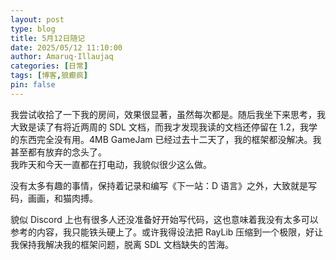 ```yaml
---
layout: post
type: blog
title: 5月12日随记
date: 2025/05/12 11:10:00
author: Amaruq·Illaujaq
categories: [日常]
tags: [博客,狼癫疯]
pin: false
---
```


我尝试收拾了一下我的房间，效果很显著，虽然每次都是。随后我坐下来思考，我大致是读了有将近两周的 SDL 文档，而我才发现我读的文档还停留在 1.2，我学的东西完全没有用。4MB GameJam 已经过去十二天了，我的框架都没解决。我甚至都有放弃的念头了。  
我昨天和今天一直都在打电动，我貌似很少这么做。

没有太多有趣的事情，保持着记录和编写《下一站：D 语言》之外，大致就是写码，画画，和猫肉搏。

貌似 Discord 上也有很多人还没准备好开始写代码，这也意味着我没有太多可以参考的内容，我只能铁头硬上了。或许我得设法把 RayLib 压缩到一个极限，好让我保持我解决我的框架问题，脱离 SDL 文档缺失的苦海。
